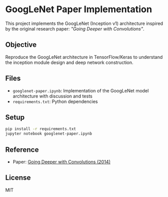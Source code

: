 # GoogLeNet Paper Implementation

This project implements the GoogLeNet (Inception v1) architecture inspired by the original research paper: *"Going Deeper with Convolutions"*.

## Objective
Reproduce the GoogLeNet architecture in TensorFlow/Keras to understand the inception module design and deep network construction.

## Files
- `googlenet-paper.ipynb`: Implementation of the GoogLeNet model architecture with discussion and tests
- `requirements.txt`: Python dependencies

## Setup
```bash
pip install -r requirements.txt
jupyter notebook googlenet-paper.ipynb
```

## Reference
- Paper: [Going Deeper with Convolutions (2014)](https://arxiv.org/abs/1409.4842)

## License
MIT
